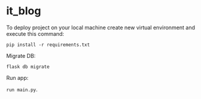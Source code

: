 # it_blog


To deploy project on your local machine create new virtual environment and execute this command:

`pip install -r requirements.txt`

Migrate DB:

`flask db migrate`

Run app:

`run main.py`.
